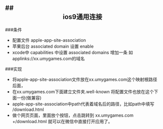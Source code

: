 ##<center>ios9通用连接<center>
---
###条件
- 配置文件   apple-app-site-association
- 苹果后台   associated domain   设置  enable
- xcode中   capabilities 中设置 associated domains 增加一条  如 applinks://xx.umygames.com的域名


###实现
- 将apple-app-site-association文件放在xx.umygames.com这个映射根路径后面，
- 在xx.umygames.com下面建立文件夹.well-known  将配置文件也放在这个下面一份(做兼容)
- apple-app-site-association中path代表着域名后的路径，比如path中填写  /download.html
- 做个网页页面，里面放个按钮，点击跳转到 xx.umygames.com +/download.html  就可以在微信中直接打开应用了。
